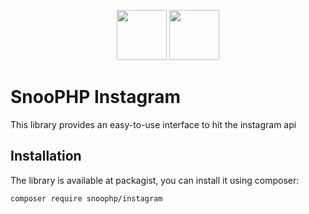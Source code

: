 <p align="center"><img src="https://image.ibb.co/mHMgrm/snoophp.png" width="80"/> <img src="http://www.stickpng.com/assets/images/580b57fcd9996e24bc43c521.png" width="80"/></p>

# SnooPHP Instagram

This library provides an easy-to-use interface to hit the instagram api

## Installation

The library is available at packagist, you can install it using composer:

```shell
composer require snoophp/instagram
```
